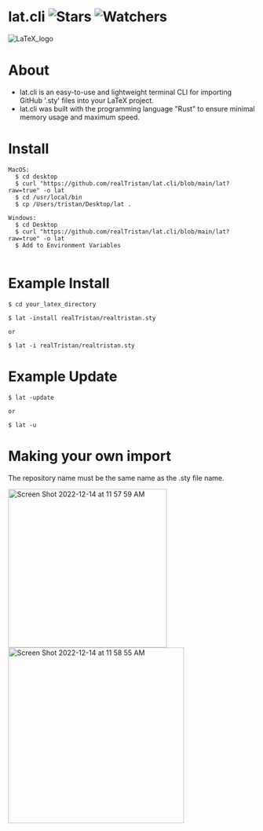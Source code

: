 # lat.cli ![Stars](https://img.shields.io/github/stars/realTristan/lat.cli?color=brightgreen) ![Watchers](https://img.shields.io/github/watchers/realTristan/lat.cli?label=Watchers)
![LaTeX_logo](https://user-images.githubusercontent.com/75189508/207660487-afff32e3-9ac2-474e-b3b2-36572537e272.png)

# About
- lat.cli is an easy-to-use and lightweight terminal CLI for importing GitHub '.sty' files into your LaTeX project.
- lat.cli was built with the programming language "Rust" to ensure minimal memory usage and maximum speed.

# Install
```
MacOS:
  $ cd desktop
  $ curl "https://github.com/realTristan/lat.cli/blob/main/lat?raw=true" -o lat
  $ cd /usr/local/bin
  $ cp /Users/tristan/Desktop/lat .
  
Windows:
  $ cd Desktop
  $ curl "https://github.com/realTristan/lat.cli/blob/main/lat?raw=true" -o lat
  $ Add to Environment Variables
  
```

# Example Install
```
$ cd your_latex_directory

$ lat -install realTristan/realtristan.sty

or

$ lat -i realTristan/realtristan.sty
```

# Example Update
```
$ lat -update

or

$ lat -u
```


# Making your own import
The repository name must be the same name as the .sty file name.

<img width="323" alt="Screen Shot 2022-12-14 at 11 57 59 AM" src="https://user-images.githubusercontent.com/75189508/207659388-222be577-aeee-43f3-93e4-13fa8b4a0995.png">
<img width="358" alt="Screen Shot 2022-12-14 at 11 58 55 AM" src="https://user-images.githubusercontent.com/75189508/207659400-18a60ed8-715d-44fb-9b21-1bb8e79a759a.png">
